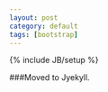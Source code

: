 ```yaml
---
layout: post
category: default
tags: [bootstrap]
---
```

{% include JB/setup %}

###Moved to Jyekyll.
